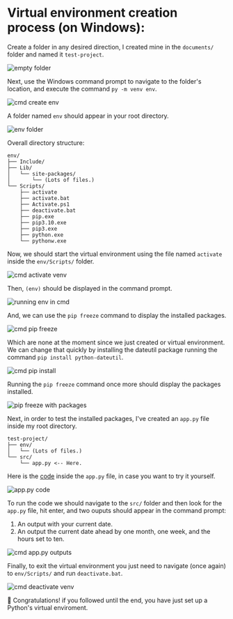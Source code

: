# Virtual environment creation process (on Windows):

Create a folder in any desired direction, I created mine in the `documents/` folder and named it `test-project`.

![empty folder](src/images/Screenshot_01.png)

Next, use the Windows command prompt to navigate to the folder's location, and execute the command `py -m venv env`.

![cmd create env](src/images/Screenshot_02.png)

A folder named `env` should appear in your root directory.  

![env folder](src/images/Screenshot_03.png)

Overall directory structure:
```
env/
├── Include/
├── Lib/
│   └── site-packages/
│       └── (Lots of files.)
└── Scripts/
    ├── activate
    ├── activate.bat
    ├── Activate.ps1
    ├── deactivate.bat
    ├── pip.exe
    ├── pip3.10.exe
    ├── pip3.exe
    ├── python.exe
    └── pythonw.exe
```

Now, we should start the virtual environment using the file named `activate` inside the `env/Scripts/` folder.

![cmd activate venv](src/images/Screenshot_04.png)

Then, `(env)` should be displayed in the command prompt.

![running env in cmd](src/images/Screenshot_05.png)

And, we can use the `pip freeze` command to display the installed packages.

![cmd pip freeze](src/images/Screenshot_06.png)

Which are none at the moment since we just created or virtual environment. We can change that quickly by installing the dateutil package running the command `pip install python-dateutil`.

![cmd pip install](src/images/Screenshot_07.png)

Running the `pip freeze` command once more should display the packages installed.

![pip freeze with packages](src/images/Screenshot_08.png)

Next, in order to test the installed packages, I've created an `app.py` file inside my root directory.  

```
test-project/
├── env/
│   └── (Lots of files.)
└── src/
    └── app.py <-- Here.
```

Here is the [code](https://github.com/JavierMendez-Coder/Module2Katas/blob/master/src/app.py) inside the `app.py` file, in case you want to try it yourself.

![app.py code](src/images/Screenshot_09.png)

To run the code we should navigate to the `src/` folder and then look for the `app.py` file, hit enter, and two ouputs should appear in the command prompt:
1. An output with your current date.
2. An output the current date ahead by one month, one week, and the hours set to ten.

![cmd app.py outputs](src/images/Screenshot_10.png)

Finally, to exit the virtual environment you just need to navigate (once again) to `env/Scripts/` and run `deactivate.bat`.

![cmd deactivate venv](src/images/Screenshot_11.png)

👏 Congratulations! if you followed until the end, you have just set up a Python's virtual enviroment.
